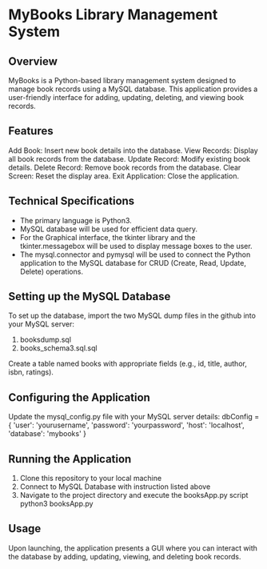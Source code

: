 # MyBooks Library Management System

## Overview
MyBooks is a Python-based library management system designed to manage book records using a MySQL database. This application provides a user-friendly interface for adding, updating, deleting, and viewing book records.

## Features
Add Book: Insert new book details into the database.
View Records: Display all book records from the database.
Update Record: Modify existing book details.
Delete Record: Remove book records from the database.
Clear Screen: Reset the display area.
Exit Application: Close the application.

## Technical Specifications
  - The primary language is Python3.
  - MySQL database will be used for efficient data query. 
  - For the Graphical interface, the tkinter library and the tkinter.messagebox will be used to display message boxes to the user.
  - The mysql.connector and pymysql will be used to connect the Python application to the MySQL database for CRUD (Create, Read, Update, Delete) operations.

## Setting up the MySQL Database
To set up the database, import the two MySQL dump files in the github into your MySQL server:
1. booksdump.sql
2. books_schema3.sql.sql

Create a table named books with appropriate fields (e.g., id, title, author, isbn, ratings).

## Configuring the Application
Update the mysql_config.py file with your MySQL server details:
dbConfig = {
    'user': 'yourusername',
    'password': 'yourpassword',
    'host': 'localhost',
    'database': 'mybooks'
}

## Running the Application
1. Clone this repository to your local machine
2. Connect to MySQL Database with instruction listed above
3. Navigate to the project directory and execute the booksApp.py script
python3 booksApp.py

## Usage
Upon launching, the application presents a GUI where you can interact with the database by adding, updating, viewing, and deleting book records.
